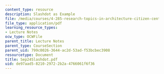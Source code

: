 ```yaml
---
content_type: resource
description: Slashdot as Example
file: /media/courses/4-285-research-topics-in-architecture-citizen-centered-design-of-open-governance-systems-fall-2002/de97aad5821029722b2a4766061f6f36_Sep24Slashdot.pdf
file_type: application/pdf
learning_resource_types:
- Lecture Notes
ocw_type: OCWFile
parent_title: Lecture Notes
parent_type: CourseSection
parent_uid: 799c0026-3644-ac2d-53ad-f53bcbec3908
resourcetype: Document
title: Sep24Slashdot.pdf
uid: de97aad5-8210-2972-2b2a-4766061f6f36
---
```

